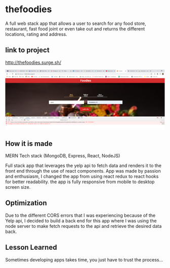# thefoodies
A full web stack app that allows a user to search for any food store, restaurant, fast food joint or even take out and returns the different locations, rating and address.

## link to project
http://thefoodies.surge.sh/

![image](mainImage.png)

## How it is made 
MERN Tech stack (MongoDB, Express, React, NodeJS)

Full stack app that leverages the yelp api to fetch data and renders it to the front end through the use of react components. App was made by passion and enthusiasm, I changed the app from using react redux to react hooks for better readability. the app is fully responsive from mobile to desktop screen size.

## Optimization
Due to the different CORS errors that I was experiencing because of the Yelp api, I decided to build a back end for this app where I was using the node server to make fetch requests to the api and retrieve the desired data back. 

## Lesson Learned
Sometimes developing apps takes time, you just have to trust the process...
